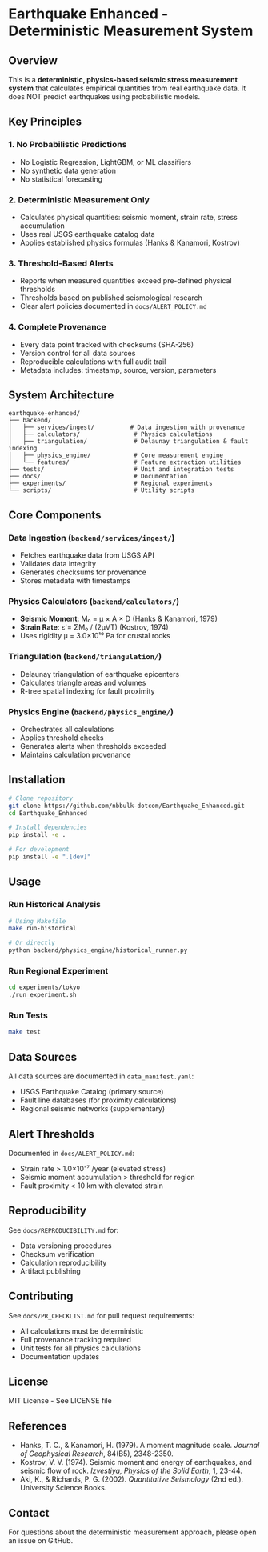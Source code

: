 # Earthquake Enhanced - Deterministic Measurement System

## Overview

This is a **deterministic, physics-based seismic stress measurement system** that calculates empirical quantities from real earthquake data. It does NOT predict earthquakes using probabilistic models.

## Key Principles

### 1. No Probabilistic Predictions
- No Logistic Regression, LightGBM, or ML classifiers
- No synthetic data generation
- No statistical forecasting

### 2. Deterministic Measurement Only
- Calculates physical quantities: seismic moment, strain rate, stress accumulation
- Uses real USGS earthquake catalog data
- Applies established physics formulas (Hanks & Kanamori, Kostrov)

### 3. Threshold-Based Alerts
- Reports when measured quantities exceed pre-defined physical thresholds
- Thresholds based on published seismological research
- Clear alert policies documented in `docs/ALERT_POLICY.md`

### 4. Complete Provenance
- Every data point tracked with checksums (SHA-256)
- Version control for all data sources
- Reproducible calculations with full audit trail
- Metadata includes: timestamp, source, version, parameters

## System Architecture

```
earthquake-enhanced/
├── backend/
│   ├── services/ingest/          # Data ingestion with provenance
│   ├── calculators/               # Physics calculations
│   ├── triangulation/             # Delaunay triangulation & fault indexing
│   ├── physics_engine/            # Core measurement engine
│   └── features/                  # Feature extraction utilities
├── tests/                         # Unit and integration tests
├── docs/                          # Documentation
├── experiments/                   # Regional experiments
└── scripts/                       # Utility scripts
```

## Core Components

### Data Ingestion (`backend/services/ingest/`)
- Fetches earthquake data from USGS API
- Validates data integrity
- Generates checksums for provenance
- Stores metadata with timestamps

### Physics Calculators (`backend/calculators/`)
- **Seismic Moment**: M₀ = μ × A × D (Hanks & Kanamori, 1979)
- **Strain Rate**: ε̇ = ΣM₀ / (2μVT) (Kostrov, 1974)
- Uses rigidity μ = 3.0×10¹⁰ Pa for crustal rocks

### Triangulation (`backend/triangulation/`)
- Delaunay triangulation of earthquake epicenters
- Calculates triangle areas and volumes
- R-tree spatial indexing for fault proximity

### Physics Engine (`backend/physics_engine/`)
- Orchestrates all calculations
- Applies threshold checks
- Generates alerts when thresholds exceeded
- Maintains calculation provenance

## Installation

```bash
# Clone repository
git clone https://github.com/nbbulk-dotcom/Earthquake_Enhanced.git
cd Earthquake_Enhanced

# Install dependencies
pip install -e .

# For development
pip install -e ".[dev]"
```

## Usage

### Run Historical Analysis
```bash
# Using Makefile
make run-historical

# Or directly
python backend/physics_engine/historical_runner.py
```

### Run Regional Experiment
```bash
cd experiments/tokyo
./run_experiment.sh
```

### Run Tests
```bash
make test
```

## Data Sources

All data sources are documented in `data_manifest.yaml`:
- USGS Earthquake Catalog (primary source)
- Fault line databases (for proximity calculations)
- Regional seismic networks (supplementary)

## Alert Thresholds

Documented in `docs/ALERT_POLICY.md`:
- Strain rate > 1.0×10⁻⁷ /year (elevated stress)
- Seismic moment accumulation > threshold for region
- Fault proximity < 10 km with elevated strain

## Reproducibility

See `docs/REPRODUCIBILITY.md` for:
- Data versioning procedures
- Checksum verification
- Calculation reproducibility
- Artifact publishing

## Contributing

See `docs/PR_CHECKLIST.md` for pull request requirements:
- All calculations must be deterministic
- Full provenance tracking required
- Unit tests for all physics calculations
- Documentation updates

## License

MIT License - See LICENSE file

## References

- Hanks, T. C., & Kanamori, H. (1979). A moment magnitude scale. *Journal of Geophysical Research*, 84(B5), 2348-2350.
- Kostrov, V. V. (1974). Seismic moment and energy of earthquakes, and seismic flow of rock. *Izvestiya, Physics of the Solid Earth*, 1, 23-44.
- Aki, K., & Richards, P. G. (2002). *Quantitative Seismology* (2nd ed.). University Science Books.

## Contact

For questions about the deterministic measurement approach, please open an issue on GitHub.

